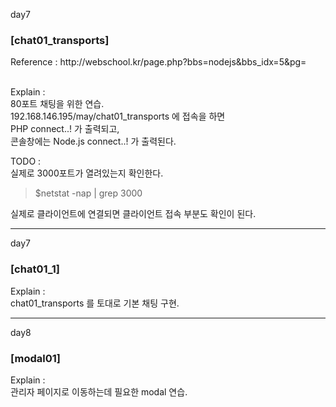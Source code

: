 day7
<h3>[chat01_transports]</h3>
Reference : 
http://webschool.kr/page.php?bbs=nodejs&bbs_idx=5&pg=

<br>Explain :
<br>80포트 채팅을 위한 연습.
<br>192.168.146.195/may/chat01_transports 에 접속을 하면
<br>PHP connect..! 가 출력되고, 
<br>콘솔창에는 Node.js connect..! 가 출력된다.

TODO :
<br>실제로 3000포트가 열려있는지 확인한다.
> $netstat -nap | grep 3000

실제로 클라이언트에 연결되면 클라이언트 접속 부분도 확인이 된다.

---
day7
<h3>[chat01_1]</h3>
Explain :
<br>chat01_transports 를 토대로 기본 채팅 구현.

---
day8
<h3>[modal01]</h3>
Explain :
<br>관리자 페이지로 이동하는데 필요한 modal 연습.